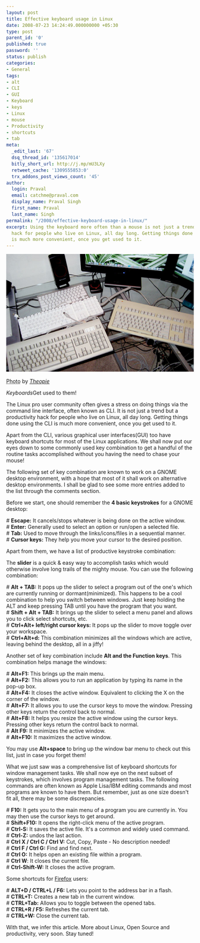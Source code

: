 ```yaml
---
layout: post
title: Effective keyboard usage in Linux
date: 2008-07-23 14:24:49.000000000 +05:30
type: post
parent_id: '0'
published: true
password: ''
status: publish
categories:
- General
tags:
- alt
- CLI
- GUI
- Keyboard
- keys
- Linux
- mouse
- Productivity
- shortcuts
- tab
meta:
  _edit_last: '67'
  dsq_thread_id: '135617014'
  bitly_short_url: http://j.mp/mU3LXy
  retweet_cache: '1309555853:0'
  trx_addons_post_views_count: '45'
author:
  login: Praval
  email: catchme@praval.com
  display_name: Praval Singh
  first_name: Praval
  last_name: Singh
permalink: "/2008/effective-keyboard-usage-in-linux/"
excerpt: Using the keyboard more often than a mouse is not just a trend but a productivity
  hack for people who live on Linux, all day long. Getting things done using the CLI
  is much more convenient, once you get used to it.
---
```

<div class="figure"><img src="/static/2008/07/keyboards.jpg" alt="Keyboards" />
<p class="credit"><abbr class="type" title="Photograph">Photo</abbr> by <cite><a href="http://www.flickr.com/photos/opie/2515423894/">Theopie</a></cite></p>
<p class="caption"><em class="title">Keyboards</em>Get used to them!</p>
</div>
<p><!--more--></p>
<p>The Linux pro user community often gives a stress on doing things via the command line interface, often known as CLI. It is not just a trend but a productivity hack for people who live on Linux, all day long. Getting things done using the CLI is much more convenient, once you get used to it.</p>
<p>Apart from the CLI, various graphical user interfaces(GUI) too have keyboard shortcuts for most of the Linux applications. We shall now put our eyes down to some commonly used key combination to get a handful of the routine tasks accomplished without you having the need to chase your mouse!</p>
<p>The following set of key combination are known to work on a GNOME desktop environment, with a hope that most of it shall work on alternative desktop environments. I shall be glad to see some more entries added to the list through the comments section.</p>
<p>Before we start, one should remember the <strong>4 basic keystrokes</strong> for a GNOME desktop:</p>
<p># <strong>Escape:</strong> It cancels/stops whatever is being done on the active window.<br />
# <strong>Enter:</strong> Generally used to select an option or run/open a selected file.<br />
# <strong>Tab:</strong> Used to move through the links/icons/files in a sequential manner.<br />
# <strong>Cursor keys:</strong> They help you move your cursor to the desired position.</p>
<p>Apart from them, we have a list of productive keystroke combination:</p>
<p>The <strong>slider</strong> is a quick & easy way to accomplish tasks which would otherwise involve long trails of the mighty mouse. You can use the following combination:</p>
<p># <strong>Alt + TAB:</strong> It pops up the slider to select a program out of the one's which are currently running or dormant(minimized). This happens to be a cool combination to help you switch between windows. Just keep holding the ALT and keep pressing TAB until you have the program that you want.<br />
# <strong>Shift + Alt + TAB:</strong> It brings up the slider to select a menu panel and allows you to click select shortcuts, etc.<br />
# <strong>Ctrl+Alt+ left/right cursor keys:</strong> It pops up the slider to move toggle over your workspace.<br />
# <strong>Ctrl+Alt+d:</strong> This combination minimizes all the windows which are active, leaving behind the desktop, all in a jiffy!</p>
<p>Another set of key combination include <strong>Alt and the Function keys</strong>. This combination helps manage the windows: </p>
<p># <strong>Alt+F1:</strong> This brings up the main menu.<br />
# <strong>Alt+F2:</strong> This allows you to run an application by typing its name in the pop-up box.<br />
# <strong>Alt+F4:</strong> It closes the active window. Equivalent to clicking the X on the corner of the window.<br />
# <strong>Alt+F7:</strong> It allows you to use the cursor keys to move the window. Pressing other keys return the control back to normal.<br />
# <strong>Alt+F8:</strong> It helps you resize the active window using the cursor keys. Pressing other keys return the control back to normal.<br />
# <strong>Alt F9:</strong> It minimizes the active window.<br />
# <strong>Alt+F10:</strong> It maximizes the active window.</p>
<p>You may use <strong>Alt+space</strong> to bring up the window bar menu to check out this list, just in case you forget them!</p>
<p>What we just saw was a comprehensive list of keyboard shortcuts for window management tasks. We shall now eye on the next subset of keystrokes, which involves program management tasks. The following commands are often known as Apple Lisa/IBM editing commands and most programs are known to have them. But remember, just as one size doesn't fit all, there may be some discrepancies.</p>
<p># <strong>F10:</strong> It gets you to the main menu of a program you are currently in. You may then use the cursor keys to get around.<br />
# <strong>Shift+F10:</strong> It opens the right-click menu of the active program.<br />
# <strong>Ctrl-S:</strong> It saves the active file. It's a common and widely used command.<br />
# <strong>Ctrl-Z:</strong> undos the last action.<br />
# <strong>Ctrl X / Ctrl C / Ctrl V:</strong> Cut, Copy, Paste - No description needed!<br />
# <strong>Ctrl F / Ctrl G:</strong> Find and find next.<br />
# <strong>Ctrl O:</strong> It helps open an existing file within a program.<br />
# <strong>Ctrl W</strong>: It closes the current file.<br />
# <strong>Ctrl-Shift-W:</strong> It closes the active program.</p>
<p>Some shortcuts for <a href="http://www.getfirefox.com/">Firefox</a> users:</p>
<p># <strong>ALT+D / CTRL+L / F6:</strong> Lets you point to the address bar in a flash.<br />
# <strong>CTRL+T:</strong> Creates a new tab in the current window.<br />
# <strong>CTRL+Tab:</strong> Allows you to toggle between the opened tabs.<br />
# <strong>CTRL+R / F5:</strong> Refreshes the current tab.<br />
# <strong>CTRL+W:</strong> Close the current tab.</p>
<p>With that, we infer this article. More about Linux, Open Source and productivity, very soon. Stay tuned!</p>
